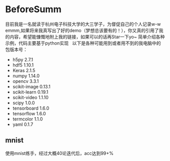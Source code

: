 # BeforeSumm
目前我是一名就读于杭州电子科技大学的大三学子，为督促自己的个人记录w-w  
emmm,如果将来我真写出了好的demo（梦想总该要有的！），你又真的引用了我的内容，希望能慷慨地附上我的链接，如果可以的话再Star一下yo~
简单介绍各种示例，代码主要基于python实现  
以下是各种可能用到或者用不到的我电脑中的包版本号：  
* h5py 2.7.1 
* hdf5 1.10.1  
* Keras 2.1.5  
* numpy 1.14.0  
* opencv 3.3.1  
* scikit-image 0.13.1  
* scikit-learn 0.19.1  
* scikit-video 1.1.10  
* scipy 1.0.0  
* tensorboard 1.6.0  
* tensorflow 1.6.0  
* termcolor 1.1.0  
* yaml  0.1.7  
## mnist
使用mnist练手，经过大概40论迭代后，acc达到99+%
